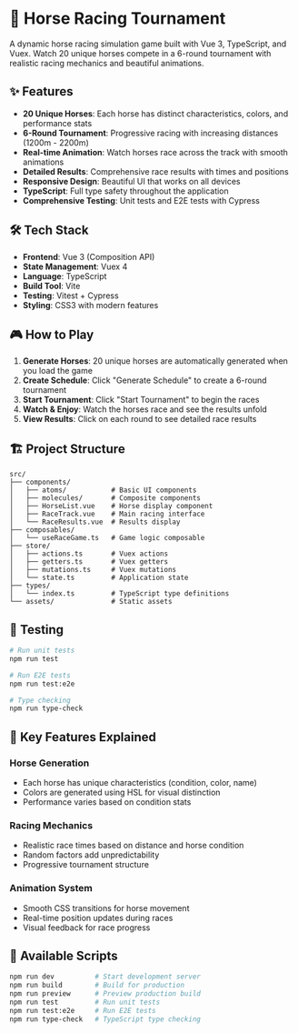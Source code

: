 # 🐎 Horse Racing Tournament

A dynamic horse racing simulation game built with Vue 3, TypeScript, and Vuex. Watch 20 unique horses compete in a 6-round tournament with realistic racing mechanics and beautiful animations.

## ✨ Features

- **20 Unique Horses**: Each horse has distinct characteristics, colors, and performance stats
- **6-Round Tournament**: Progressive racing with increasing distances (1200m - 2200m)
- **Real-time Animation**: Watch horses race across the track with smooth animations
- **Detailed Results**: Comprehensive race results with times and positions
- **Responsive Design**: Beautiful UI that works on all devices
- **TypeScript**: Full type safety throughout the application
- **Comprehensive Testing**: Unit tests and E2E tests with Cypress

## 🛠️ Tech Stack

- **Frontend**: Vue 3 (Composition API)
- **State Management**: Vuex 4
- **Language**: TypeScript
- **Build Tool**: Vite
- **Testing**: Vitest + Cypress
- **Styling**: CSS3 with modern features

## 🎮 How to Play

1. **Generate Horses**: 20 unique horses are automatically generated when you load the game
2. **Create Schedule**: Click "Generate Schedule" to create a 6-round tournament
3. **Start Tournament**: Click "Start Tournament" to begin the races
4. **Watch & Enjoy**: Watch the horses race and see the results unfold
5. **View Results**: Click on each round to see detailed race results

## 🏗️ Project Structure

```
src/
├── components/
│   ├── atoms/           # Basic UI components
│   ├── molecules/       # Composite components
│   ├── HorseList.vue    # Horse display component
│   ├── RaceTrack.vue    # Main racing interface
│   └── RaceResults.vue  # Results display
├── composables/
│   └── useRaceGame.ts   # Game logic composable
├── store/
│   ├── actions.ts       # Vuex actions
│   ├── getters.ts       # Vuex getters
│   ├── mutations.ts     # Vuex mutations
│   └── state.ts         # Application state
├── types/
│   └── index.ts         # TypeScript type definitions
└── assets/              # Static assets
```

## 🧪 Testing

```bash
# Run unit tests
npm run test

# Run E2E tests
npm run test:e2e

# Type checking
npm run type-check
```

## 🎯 Key Features Explained

### Horse Generation
- Each horse has unique characteristics (condition, color, name)
- Colors are generated using HSL for visual distinction
- Performance varies based on condition stats

### Racing Mechanics
- Realistic race times based on distance and horse condition
- Random factors add unpredictability
- Progressive tournament structure

### Animation System
- Smooth CSS transitions for horse movement
- Real-time position updates during races
- Visual feedback for race progress

## 🔧 Available Scripts

```bash
npm run dev          # Start development server
npm run build        # Build for production
npm run preview      # Preview production build
npm run test         # Run unit tests
npm run test:e2e     # Run E2E tests
npm run type-check   # TypeScript type checking
```